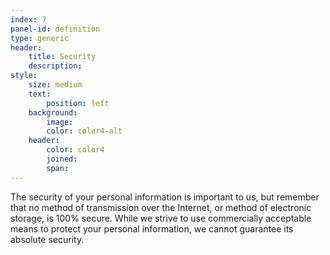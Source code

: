```yaml
---
index: 7
panel-id: definition
type: generic
header:
    title: Security
    description:
style:
    size: medium
    text:
        position: left
    background:
        image:
        color: color4-alt
    header:
        color: color4
        joined:
        span:
---
```

<div class="inner">
    <p>The security of your personal information is important to us, but remember that no method of transmission over the Internet, or method of electronic storage, is 100% secure. While we strive to use commercially acceptable means to protect your personal information, we cannot guarantee its absolute security.</p>
</div>
